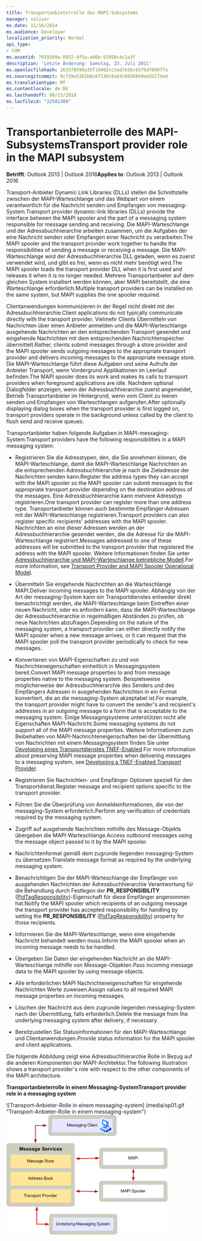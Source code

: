 ```yaml
---
title: Transportanbieterrolle des MAPI-Subsystems
manager: soliver
ms.date: 11/16/2014
ms.audience: Developer
localization_priority: Normal
api_type:
- COM
ms.assetid: 7659369a-0952-4f5a-a86b-91958c4c1a3f
description: 'Letzte Änderung: Samstag, 23. Juli 2011'
ms.openlocfilehash: 263370590a35f19482cc5ad7e56c65f6df0087fa
ms.sourcegitcommit: 0cf39e5382b8c6f236c8a63c6036849ed3527ded
ms.translationtype: MT
ms.contentlocale: de-DE
ms.lasthandoff: 08/23/2018
ms.locfileid: "22581300"
---
```

# <a name="transport-provider-role-in-the-mapi-subsystem"></a><span data-ttu-id="c65b3-103">Transportanbieterrolle des MAPI-Subsystems</span><span class="sxs-lookup"><span data-stu-id="c65b3-103">Transport provider role in the MAPI subsystem</span></span>
  
<span data-ttu-id="c65b3-104">**Betrifft**: Outlook 2013 | Outlook 2016</span><span class="sxs-lookup"><span data-stu-id="c65b3-104">**Applies to**: Outlook 2013 | Outlook 2016</span></span> 
  
<span data-ttu-id="c65b3-105">Transport-Anbieter Dynamic Link Libraries (DLLs) stellen die Schnittstelle zwischen der MAPI-Warteschlange und das Webpart von einem verantwortlich für die Nachricht senden und Empfangen von messaging-System.</span><span class="sxs-lookup"><span data-stu-id="c65b3-105">Transport provider dynamic-link libraries (DLLs) provide the interface between the MAPI spooler and the part of a messaging system responsible for message sending and receiving.</span></span> <span data-ttu-id="c65b3-106">Die MAPI-Warteschlange und der Adressbuchhierarchie arbeiten zusammen, um die Aufgaben der eine Nachricht senden oder Empfangen einer Nachricht zu verarbeiten.</span><span class="sxs-lookup"><span data-stu-id="c65b3-106">The MAPI spooler and the transport provider work together to handle the responsibilities of sending a message or receiving a message.</span></span> <span data-ttu-id="c65b3-107">Die MAPI-Warteschlange wird der Adressbuchhierarchie DLL geladen, wenn es zuerst verwendet wird, und gibt es frei, wenn es nicht mehr benötigt wird.</span><span class="sxs-lookup"><span data-stu-id="c65b3-107">The MAPI spooler loads the transport provider DLL when it is first used and releases it when it is no longer needed.</span></span> <span data-ttu-id="c65b3-108">Mehrere Transportanbieter auf dem gleichen System installiert werden können, aber MAPI bereitstellt, die eine Warteschlange erforderlich.</span><span class="sxs-lookup"><span data-stu-id="c65b3-108">Multiple transport providers can be installed on the same system, but MAPI supplies the one spooler required.</span></span>
  
<span data-ttu-id="c65b3-109">Clientanwendungen kommunizieren in der Regel nicht direkt mit der Adressbuchhierarchie.</span><span class="sxs-lookup"><span data-stu-id="c65b3-109">Client applications do not typically communicate directly with the transport provider.</span></span> <span data-ttu-id="c65b3-110">Vielmehr Clients Übermitteln von Nachrichten über einen Anbieter anmelden und die MAPI-Warteschlange ausgehende Nachrichten an den entsprechenden Transport gesendet und eingehende Nachrichten mit dem entsprechenden Nachrichtenspeicher übermittelt.</span><span class="sxs-lookup"><span data-stu-id="c65b3-110">Rather, clients submit messages through a store provider and the MAPI spooler sends outgoing messages to the appropriate transport provider and delivers incoming messages to the appropriate message store.</span></span> <span data-ttu-id="c65b3-111">Die MAPI-Warteschlange führt diese Aufgaben und seine Aufrufe der Anbieter Transport, wenn Vordergrund Applikationen im Leerlauf befinden.</span><span class="sxs-lookup"><span data-stu-id="c65b3-111">The MAPI spooler does its work and makes its calls to transport providers when foreground applications are idle.</span></span> <span data-ttu-id="c65b3-112">Nachdem optional Dialogfelder anzeigen, wenn der Adressbuchhierarchie zuerst angemeldet, Betrieb Transportanbieter im Hintergrund, wenn vom Client zu leeren senden und Empfangen von Warteschlangen aufgerufen.</span><span class="sxs-lookup"><span data-stu-id="c65b3-112">After optionally displaying dialog boxes when the transport provider is first logged on, transport providers operate in the background unless called by the client to flush send and receive queues.</span></span> 
  
<span data-ttu-id="c65b3-113">Transportanbieter haben folgende Aufgaben in MAPI-messaging-System:</span><span class="sxs-lookup"><span data-stu-id="c65b3-113">Transport providers have the following responsibilities in a MAPI messaging system:</span></span>
  
- <span data-ttu-id="c65b3-114">Registrieren Sie die Adresstypen, den, die Sie annehmen können, die MAPI-Warteschlange, damit die MAPI-Warteschlange Nachrichten an die entsprechenden Adressbuchhierarchie je nach die Zieladresse der Nachrichten senden kann.</span><span class="sxs-lookup"><span data-stu-id="c65b3-114">Register the address types they can accept with the MAPI spooler so the MAPI spooler can submit messages to the appropriate transport provider depending on the destination address of the messages.</span></span> <span data-ttu-id="c65b3-115">Eine Adressbuchhierarchie kann mehrere Adresstyp registrieren.</span><span class="sxs-lookup"><span data-stu-id="c65b3-115">One transport provider can register more than one address type.</span></span> <span data-ttu-id="c65b3-116">Transportanbieter können auch bestimmte Empfänger-Adressen mit der MAPI-Warteschlange registrieren.</span><span class="sxs-lookup"><span data-stu-id="c65b3-116">Transport providers can also register specific recipients' addresses with the MAPI spooler.</span></span> <span data-ttu-id="c65b3-117">Nachrichten an eine dieser Adressen werden an der Adressbuchhierarchie gesendet werden, die die Adresse für die MAPI-Warteschlange registriert.</span><span class="sxs-lookup"><span data-stu-id="c65b3-117">Messages addressed to one of these addresses will be submitted to the transport provider that registered the address with the MAPI spooler.</span></span> <span data-ttu-id="c65b3-118">Weitere Informationen finden Sie unter [Adressbuchhierarchie und MAPI-Warteschlange betriebliche Modell](transport-provider-and-mapi-spooler-operational-model.md).</span><span class="sxs-lookup"><span data-stu-id="c65b3-118">For more information, see [Transport Provider and MAPI Spooler Operational Model](transport-provider-and-mapi-spooler-operational-model.md).</span></span>
    
- <span data-ttu-id="c65b3-119">Übermitteln Sie eingehende Nachrichten an die Warteschlange MAPI.</span><span class="sxs-lookup"><span data-stu-id="c65b3-119">Deliver incoming messages to the MAPI spooler.</span></span> <span data-ttu-id="c65b3-120">Abhängig von der Art der messaging-System kann ein Transportdienstes entweder direkt benachrichtigt werden, die MAPI-Warteschlange beim Eintreffen einer neuen Nachricht, oder es anfordern kann, dass die MAPI-Warteschlange der Adressbuchhierarchie in regelmäßigen Abständen zu prüfen, ob neue Nachrichten abzufragen.</span><span class="sxs-lookup"><span data-stu-id="c65b3-120">Depending on the nature of the messaging system, a transport provider can either directly notify the MAPI spooler when a new message arrives, or it can request that the MAPI spooler poll the transport provider periodically to check for new messages.</span></span>
    
- <span data-ttu-id="c65b3-121">Konvertieren von MAPI-Eigenschaften zu und von Nachrichteneigenschaften einheitlich in Messagingsystem bereit.</span><span class="sxs-lookup"><span data-stu-id="c65b3-121">Convert MAPI message properties to and from message properties native to the messaging system.</span></span> <span data-ttu-id="c65b3-122">Beispielsweise möglicherweise der Adressbuchhierarchie des Senders und des Empfängers Adressen in ausgehenden Nachrichten in ein Format konvertiert, die an die messaging-System akzeptabel ist.</span><span class="sxs-lookup"><span data-stu-id="c65b3-122">For example, the transport provider might have to convert the sender's and recipient's addresses in an outgoing message to a form that is acceptable to the messaging system.</span></span> <span data-ttu-id="c65b3-123">Einige Messagingsysteme unterstützen nicht alle Eigenschaften MAPI-Nachricht.</span><span class="sxs-lookup"><span data-stu-id="c65b3-123">Some messaging systems do not support all of the MAPI message properties.</span></span> <span data-ttu-id="c65b3-124">Weitere Informationen zum Beibehalten von MAPI-Nachrichteneigenschaften bei der Übermittlung von Nachrichten mit einem Messagingsystem finden Sie unter [Developing eines Transportdienstes TNEF-Enabled](developing-a-tnef-enabled-transport-provider.md).</span><span class="sxs-lookup"><span data-stu-id="c65b3-124">For more information about preserving MAPI message properties when delivering messages to a messaging system, see [Developing a TNEF-Enabled Transport Provider](developing-a-tnef-enabled-transport-provider.md).</span></span>
    
- <span data-ttu-id="c65b3-125">Registrieren Sie Nachrichten- und Empfänger Optionen speziell für den Transportdienst.</span><span class="sxs-lookup"><span data-stu-id="c65b3-125">Register message and recipient options specific to the transport provider.</span></span>
    
- <span data-ttu-id="c65b3-126">Führen Sie die Überprüfung von Anmeldeinformationen, die von der messaging-System erforderlich.</span><span class="sxs-lookup"><span data-stu-id="c65b3-126">Perform any verification of credentials required by the messaging system.</span></span>
    
- <span data-ttu-id="c65b3-127">Zugriff auf ausgehende Nachrichten mithilfe des Message-Objekts übergeben die MAPI-Warteschlange.</span><span class="sxs-lookup"><span data-stu-id="c65b3-127">Access outbound messages using the message object passed to it by the MAPI spooler.</span></span>
    
- <span data-ttu-id="c65b3-128">Nachrichtenformat gemäß dem zugrunde liegenden messaging-System zu übersetzen.</span><span class="sxs-lookup"><span data-stu-id="c65b3-128">Translate message format as required by the underlying messaging system.</span></span>
    
- <span data-ttu-id="c65b3-129">Benachrichtigen Sie der MAPI-Warteschlange der Empfänger von ausgehenden Nachrichten der Adressbuchhierarchie Verantwortung für die Behandlung durch Festlegen der **PR_RESPONSIBILITY** ([PidTagResponsibility](pidtagresponsibility-canonical-property.md))-Eigenschaft für diese Empfänger angenommen hat.</span><span class="sxs-lookup"><span data-stu-id="c65b3-129">Notify the MAPI spooler which recipients of an outgoing message the transport provider has accepted responsibility for handling by setting the **PR_RESPONSIBILITY** ([PidTagResponsibility](pidtagresponsibility-canonical-property.md)) property for those recipients.</span></span>
    
- <span data-ttu-id="c65b3-130">Informieren Sie die MAPI-Warteschlange, wenn eine eingehende Nachricht behandelt werden muss.</span><span class="sxs-lookup"><span data-stu-id="c65b3-130">Inform the MAPI spooler when an incoming message needs to be handled.</span></span>
    
- <span data-ttu-id="c65b3-131">Übergeben Sie Daten der eingehenden Nachricht an die MAPI-Warteschlange mithilfe von Message-Objekten.</span><span class="sxs-lookup"><span data-stu-id="c65b3-131">Pass incoming message data to the MAPI spooler by using message objects.</span></span>
    
- <span data-ttu-id="c65b3-132">Alle erforderlichen MAPI Nachrichteneigenschaften für eingehende Nachrichten Werte zuweisen.</span><span class="sxs-lookup"><span data-stu-id="c65b3-132">Assign values to all required MAPI message properties on incoming messages.</span></span>
    
- <span data-ttu-id="c65b3-133">Löschen der Nachricht aus dem zugrunde liegenden messaging-System nach der Übermittlung, falls erforderlich.</span><span class="sxs-lookup"><span data-stu-id="c65b3-133">Delete the message from the underlying messaging system after delivery, if necessary.</span></span>
    
- <span data-ttu-id="c65b3-134">Bereitzustellen Sie Statusinformationen für den MAPI-Warteschlange und Clientanwendungen.</span><span class="sxs-lookup"><span data-stu-id="c65b3-134">Provide status information for the MAPI spooler and client applications.</span></span>
    
<span data-ttu-id="c65b3-135">Die folgende Abbildung zeigt eine Adressbuchhierarchie Rolle in Bezug auf die anderen Komponenten der MAPI-Architektur.</span><span class="sxs-lookup"><span data-stu-id="c65b3-135">The following illustration shows a transport provider's role with respect to the other components of the MAPI architecture.</span></span>
  
<span data-ttu-id="c65b3-136">**Transportanbieterrolle in einem Messaging-System**</span><span class="sxs-lookup"><span data-stu-id="c65b3-136">**Transport provider role in a messaging system**</span></span>
  
<span data-ttu-id="c65b3-137">![Transport-Anbieter-Rolle in einem messaging-system] (media/xp01.gif "Transport-Anbieter-Rolle in einem messaging-system")</span><span class="sxs-lookup"><span data-stu-id="c65b3-137">![Transport provider role in a messaging system](media/xp01.gif "Transport provider role in a messaging system")</span></span>
  


